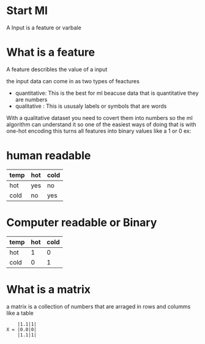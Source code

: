 # Start Ml 

A Input is a feature or varbale 

# What is a feature
A feature describles the value of a input 

the input data can come in as two types of feactures 

- quantitative: This is the best for ml beacuse data that is quantitative they are numbers 
- qualitative : This is ususaly labels or symbols that are words 

With a qualitative dataset you need to covert them into numbers 
so the ml algorithm can understand it so one of the easiest ways of doing that is with one-hot encoding this turns all features into binary values like a 1 or 0 ex:

# human readable
|temp|hot|cold|
-----|----|----|
|hot|yes|no|
|cold|no|yes|

# Computer readable or Binary 
|temp|hot|cold|
-----|----|----|
|hot|1|0|
|cold|0|1|




# What is a matrix

a matrix is a collection of numbers that are arraged in rows and columms like a table 

    
        |1.1|1|
    X = |0.0|0|
        |1.1|1|
